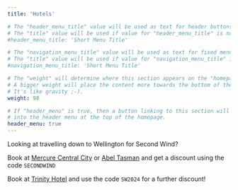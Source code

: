 ```yaml
---
title: 'Hotels'

# The "header_menu_title" value will be used as text for header buttons.
# The "title" value will be used if value for "header_menu_title" is not provided.
#header_menu_title: 'Short Menu Title'

# The "navigation_menu_title" value will be used as text for fixed menu items.
# The "title" value will be used if value for "navigation_menu_title" is not provided.
#navigation_menu_title: 'Short Menu Title'

# The "weight" will determine where this section appears on the "homepage".
# A bigger weight will place the content more towards the bottom of the page.
# It's like gravity ;-).
weight: 98

# If "header_menu" is true, then a button linking to this section will be placed
# into the header menu at the top of the homepage.
header_menu: true
---
```

Looking at travelling down to Wellington for Second Wind?

Book at [Mercure Central City](https://www.centralcityhotel.co.nz/) or [Abel Tasman](https://www.abeltasmanhotel.co.nz/) and get a discount using the code `SECONDWIND`

Book at [Trinity Hotel](https://trinityhotel.co.nz/) and use the code `SW2024` for a further discount!